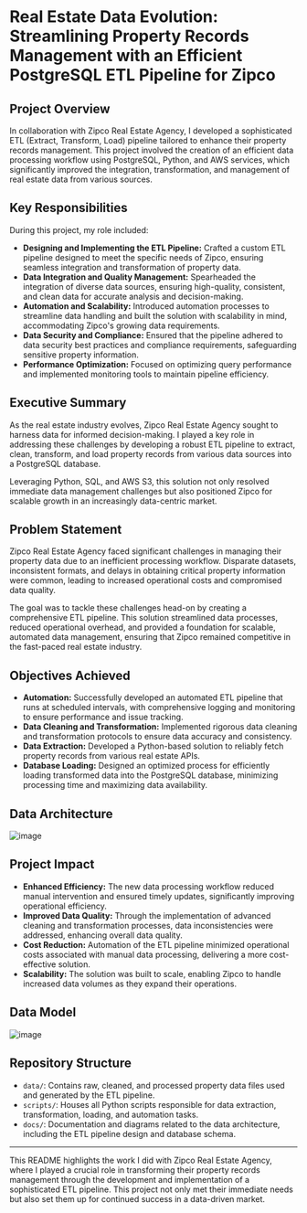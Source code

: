 # Real Estate Data Evolution: Streamlining Property Records Management with an Efficient PostgreSQL ETL Pipeline for Zipco

## Project Overview
In collaboration with Zipco Real Estate Agency, I developed a sophisticated ETL (Extract, Transform, Load) pipeline tailored to enhance their property records management. This project involved the creation of an efficient data processing workflow using PostgreSQL, Python, and AWS services, which significantly improved the integration, transformation, and management of real estate data from various sources.

## Key Responsibilities
During this project, my role included:
- **Designing and Implementing the ETL Pipeline:** Crafted a custom ETL pipeline designed to meet the specific needs of Zipco, ensuring seamless integration and transformation of property data.
- **Data Integration and Quality Management:** Spearheaded the integration of diverse data sources, ensuring high-quality, consistent, and clean data for accurate analysis and decision-making.
- **Automation and Scalability:** Introduced automation processes to streamline data handling and built the solution with scalability in mind, accommodating Zipco's growing data requirements.
- **Data Security and Compliance:** Ensured that the pipeline adhered to data security best practices and compliance requirements, safeguarding sensitive property information.
- **Performance Optimization:** Focused on optimizing query performance and implemented monitoring tools to maintain pipeline efficiency.

## Executive Summary
As the real estate industry evolves, Zipco Real Estate Agency sought to harness data for informed decision-making. I played a key role in addressing these challenges by developing a robust ETL pipeline to extract, clean, transform, and load property records from various data sources into a PostgreSQL database.

Leveraging Python, SQL, and AWS S3, this solution not only resolved immediate data management challenges but also positioned Zipco for scalable growth in an increasingly data-centric market.

## Problem Statement
Zipco Real Estate Agency faced significant challenges in managing their property data due to an inefficient processing workflow. Disparate datasets, inconsistent formats, and delays in obtaining critical property information were common, leading to increased operational costs and compromised data quality.

The goal was to tackle these challenges head-on by creating a comprehensive ETL pipeline. This solution streamlined data processes, reduced operational overhead, and provided a foundation for scalable, automated data management, ensuring that Zipco remained competitive in the fast-paced real estate industry.

## Objectives Achieved
- **Automation:** Successfully developed an automated ETL pipeline that runs at scheduled intervals, with comprehensive logging and monitoring to ensure performance and issue tracking.
- **Data Cleaning and Transformation:** Implemented rigorous data cleaning and transformation protocols to ensure data accuracy and consistency.
- **Data Extraction:** Developed a Python-based solution to reliably fetch property records from various real estate APIs.
- **Database Loading:** Designed an optimized process for efficiently loading transformed data into the PostgreSQL database, minimizing processing time and maximizing data availability.

## Data Architecture
![image](https://github.com/user-attachments/assets/dea0cbd4-23c7-44b0-acf2-b3b207d8cb55)

## Project Impact
- **Enhanced Efficiency:** The new data processing workflow reduced manual intervention and ensured timely updates, significantly improving operational efficiency.
- **Improved Data Quality:** Through the implementation of advanced cleaning and transformation processes, data inconsistencies were addressed, enhancing overall data quality.
- **Cost Reduction:** Automation of the ETL pipeline minimized operational costs associated with manual data processing, delivering a more cost-effective solution.
- **Scalability:** The solution was built to scale, enabling Zipco to handle increased data volumes as they expand their operations.

## Data Model
![image](https://github.com/user-attachments/assets/714d8618-901d-4ff1-b1ba-76a7366ee918)


## Repository Structure
- `data/`: Contains raw, cleaned, and processed property data files used and generated by the ETL pipeline.
- `scripts/`: Houses all Python scripts responsible for data extraction, transformation, loading, and automation tasks.
- `docs/`: Documentation and diagrams related to the data architecture, including the ETL pipeline design and database schema.
---

This README highlights the work I did with Zipco Real Estate Agency, where I played a crucial role in transforming their property records management through the development and implementation of a sophisticated ETL pipeline. This project not only met their immediate needs but also set them up for continued success in a data-driven market.
